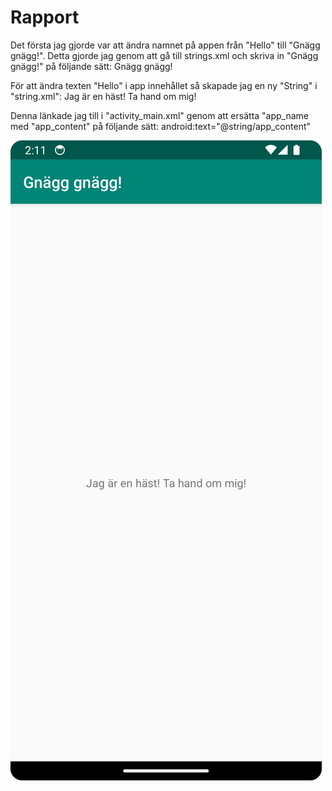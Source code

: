 
# Rapport

Det första jag gjorde var att ändra namnet på appen från "Hello" till "Gnägg gnägg!".
Detta gjorde jag genom att gå till strings.xml och skriva in "Gnägg gnägg!" på följande sätt:
<string name="app_name">Gnägg gnägg!</string>

För att ändra texten "Hello" i app innehållet så skapade jag en ny "String" i "string.xml":
<string name="app_content">Jag är en häst! Ta hand om mig!</string>

Denna länkade jag till i "activity_main.xml" genom att ersätta "app_name med "app_content" på 
följande sätt:
android:text="@string/app_content"


![](android.png)
